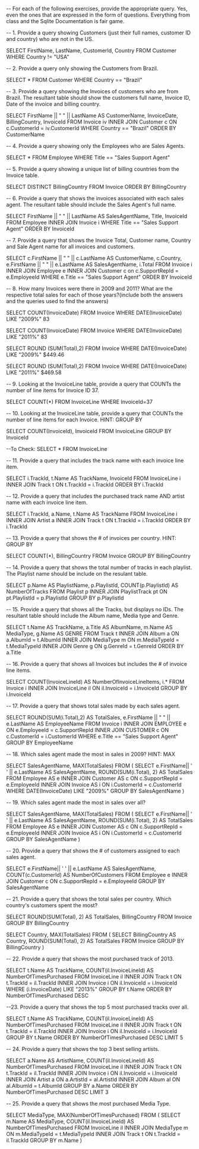 -- For each of the following exercises, provide the appropriate query. Yes, even the ones that are expressed in the form of questions. Everything from class and the Sqlite Documentation is fair game.

-- 1. Provide a query showing Customers (just their full names, customer ID and country) who are not in the US.

SELECT FirstName, LastName, CustomerId, Country
FROM Customer
WHERE Country != "USA"

-- 2. Provide a query only showing the Customers from Brazil.

SELECT *
FROM Customer
WHERE Country == "Brazil"

-- 3. Provide a query showing the Invoices of customers who are from Brazil. The resultant table should show the customers full name, Invoice ID, Date of the invoice and billing country.

SELECT
FirstName || " " || LastName AS CustomerName, InvoiceDate, BillingCountry, InvoiceId
FROM Invoice iv
INNER JOIN Customer c ON c.CustomerId = iv.CustomerId
WHERE Country == "Brazil" ORDER BY CustomerName

-- 4. Provide a query showing only the Employees who are Sales Agents.

SELECT
*
FROM Employee
WHERE Title == "Sales Support Agent" 

-- 5. Provide a query showing a unique list of billing countries from the Invoice table.

SELECT DISTINCT
BillingCountry
FROM Invoice
ORDER BY BillingCountry 

-- 6. Provide a query that shows the invoices associated with each sales agent. The resultant table should include the Sales Agent's full name.

SELECT
FirstName || " " || LastName AS SalesAgentName, Title, InvoiceId
FROM Employee
INNER JOIN Invoice i
WHERE Title == "Sales Support Agent" ORDER BY InvoiceId

-- 7. Provide a query that shows the Invoice Total, Customer name, Country and Sale Agent name for all invoices and customers.

SELECT
c.FirstName || " " || c.LastName AS CustomerName,
c.Country,
e.FirstName || " " || e.LastName AS SalesAgentName,
i.Total
FROM Invoice i
INNER JOIN Employee e
INNER JOIN Customer c on c.SupportRepId = e.EmployeeId
WHERE e.Title == "Sales Support Agent"
ORDER BY InvoiceId

-- 8. How many Invoices were there in 2009 and 2011? What are the respective total sales for each of those years?(include both the answers and the queries used to find the answers)

SELECT
COUNT(InvoiceDate)
FROM Invoice
WHERE DATE(InvoiceDate) LIKE "2009%"
83

SELECT
COUNT(InvoiceDate)
FROM Invoice
WHERE DATE(InvoiceDate) LIKE "2011%"
83

SELECT
ROUND (SUM(Total),2)
FROM Invoice
WHERE DATE(InvoiceDate) LIKE "2009%"
$449.46

SELECT
ROUND (SUM(Total),2)
FROM Invoice
WHERE DATE(InvoiceDate) LIKE "2011%"
$469.58

-- 9. Looking at the InvoiceLine table, provide a query that COUNTs the number of line items for Invoice ID 37.

SELECT
COUNT(*)
FROM InvoiceLine
WHERE InvoiceId=37

-- 10. Looking at the InvoiceLine table, provide a query that COUNTs the number of line items for each Invoice. HINT: GROUP BY

SELECT
COUNT(InvoiceId), InvoiceId
FROM InvoiceLine
GROUP BY InvoiceId

--To Check:
SELECT
*
FROM InvoiceLine

-- 11. Provide a query that includes the track name with each invoice line item.

SELECT
i.TrackId, t.Name AS TrackName, InvoiceId
FROM InvoiceLine i
INNER JOIN Track t ON t.TrackId = i.TrackId
ORDER BY i.TrackId

-- 12. Provide a query that includes the purchased track name AND artist name with each invoice line item.

SELECT
i.TrackId, a.Name, t.Name AS TrackName
FROM InvoiceLine i
INNER JOIN Artist a
INNER JOIN Track t ON t.TrackId = i.TrackId
ORDER BY i.TrackId

-- 13. Provide a query that shows the # of invoices per country. HINT: GROUP BY

SELECT
COUNT(*), BillingCountry
FROM Invoice
GROUP BY BillingCountry

-- 14. Provide a query that shows the total number of tracks in each playlist. The Playlist name should be include on the resulant table.

SELECT
p.Name AS PlaylistName, p.PlaylistId, COUNT(p.PlaylistId) AS NumberOfTracks
FROM
Playlist p
INNER JOIN PlaylistTrack pt ON pt.PlaylistId = p.PlaylistId
GROUP BY p.PlaylistId

-- 15. Provide a query that shows all the Tracks, but displays no IDs. The resultant table should include the Album name, Media type and Genre.

SELECT
t.Name AS TrackName, a.Title AS AlbumName, m.Name AS MediaType, g.Name AS
GENRE
FROM Track t
INNER JOIN Album a ON a.AlbumId = t.AlbumId
INNER JOIN MediaType m ON m.MediaTypeId = t.MediaTypeId
INNER JOIN Genre g ON g.GenreId = t.GenreId
ORDER BY a.Title

-- 16. Provide a query that shows all Invoices but includes the # of invoice line items.

SELECT
COUNT(InvoiceLineId) AS NumberOfInvoiceLineItems, i.*
FROM Invoice i
INNER JOIN InvoiceLine il ON il.InvoiceId = i.InvoiceId
GROUP BY i.InvoiceId

-- 17. Provide a query that shows total sales made by each sales agent.

SELECT
ROUND(SUM(i.Total),2) AS TotalSales, 
e.FirstName || " " || e.LastName AS EmployeeName
FROM Invoice i
INNER JOIN EMPLOYEE e ON e.EmployeeId = c.SupportRepId
INNER JOIN CUSTOMER c ON c.CustomerId = i.CustomerId
WHERE e.Title == "Sales Support Agent"
GROUP BY EmployeeName

-- 18. Which sales agent made the most in sales in 2009? HINT: MAX

SELECT SalesAgentName, MAX(TotalSales)
FROM 
(
SELECT  e.FirstName|| ' ' || e.LastName AS SalesAgentName, ROUND(SUM(i.Total), 2) AS TotalSales 
FROM Employee AS e
INNER JOIN Customer AS c ON c.SupportRepId = e.EmployeeId
INNER JOIN Invoice AS i ON i.CustomerId = c.CustomerId
WHERE DATE(InvoiceDate) LIKE "2009%"
GROUP BY SalesAgentName
)

-- 19. Which sales agent made the most in sales over all?

SELECT SalesAgentName, MAX(TotalSales)
FROM 
(
SELECT  e.FirstName|| ' ' || e.LastName AS SalesAgentName, ROUND(SUM(i.Total), 2) AS TotalSales 
FROM Employee AS e
INNER JOIN Customer AS c ON c.SupportRepId = e.EmployeeId
INNER JOIN Invoice AS i ON i.CustomerId = c.CustomerId
GROUP BY SalesAgentName
)

-- 20. Provide a query that shows the # of customers assigned to each sales agent.

SELECT 
e.FirstName|| ' ' || e.LastName AS SalesAgentName, 
COUNT(c.CustomerId) AS NumberOfCustomers
FROM Employee e
INNER JOIN Customer c ON c.SupportRepId = e.EmployeeId
GROUP BY SalesAgentName

-- 21. Provide a query that shows the total sales per country. Which country's customers spent the most?

SELECT 
ROUND(SUM(Total), 2) AS TotalSales, BillingCountry
FROM Invoice
GROUP BY BillingCountry

SELECT Country, MAX(TotalSales)
FROM 
(
SELECT BillingCountry AS Country, ROUND(SUM(Total), 2) AS TotalSales
FROM Invoice
GROUP BY BillingCountry
)

-- 22. Provide a query that shows the most purchased track of 2013.

SELECT 
t.Name AS TrackName, 
COUNT(il.InvoiceLineId) AS NumberOfTimesPurchased
FROM InvoiceLine il
INNER JOIN Track t ON t.TrackId = il.TrackId
INNER JOIN Invoice i ON il.InvoiceId = i.InvoiceId
WHERE (i.InvoiceDate) LIKE "2013%"
GROUP BY t.Name
ORDER BY NumberOfTimesPurchased DESC

--23. Provide a query that shows the top 5 most purchased tracks over all.

SELECT 
t.Name AS TrackName, 
COUNT(il.InvoiceLineId) AS NumberOfTimesPurchased
FROM InvoiceLine il
INNER JOIN Track t ON t.TrackId = il.TrackId
INNER JOIN Invoice i ON il.InvoiceId = i.InvoiceId
GROUP BY t.Name
ORDER BY NumberOfTimesPurchased DESC
LIMIT 5

-- 24. Provide a query that shows the top 3 best selling artists.

SELECT 
a.Name AS ArtistName, 
COUNT(il.InvoiceLineId) AS NumberOfTimesPurchased
FROM InvoiceLine il
INNER JOIN Track t ON t.TrackId = il.TrackId
INNER JOIN Invoice i ON il.InvoiceId = i.InvoiceId
INNER JOIN Artist a ON a.ArtistId = al.ArtistId
INNER JOIN Album al ON al.AlbumId = t.AlbumId
GROUP BY a.Name
ORDER BY NumberOfTimesPurchased DESC
LIMIT 3

-- 25. Provide a query that shows the most purchased Media Type.

SELECT MediaType, MAX(NumberOfTimesPurchased)
FROM
(
SELECT
m.Name AS MediaType, 
COUNT(il.InvoiceLineId) AS NumberOfTimesPurchased
FROM InvoiceLine il
INNER JOIN MediaType m ON m.MediaTypeId = t.MediaTypeId
INNER JOIN Track t ON t.TrackId = il.TrackId
GROUP BY m.Name
)




